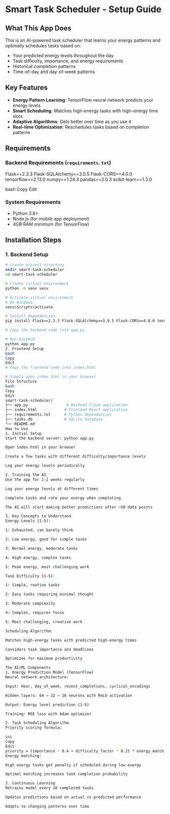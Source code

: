 # Smart Task Scheduler - Setup Guide

## What This App Does
This is an AI-powered task scheduler that learns your energy patterns and optimally schedules tasks based on:
- Your predicted energy levels throughout the day  
- Task difficulty, importance, and energy requirements  
- Historical completion patterns  
- Time-of-day and day-of-week patterns  

## Key Features
- **Energy Pattern Learning**: TensorFlow neural network predicts your energy levels  
- **Smart Scheduling**: Matches high-energy tasks with high-energy time slots  
- **Adaptive Algorithms**: Gets better over time as you use it  
- **Real-time Optimization**: Reschedules tasks based on completion patterns  

## Requirements

### Backend Requirements (`requirements.txt`)
Flask==2.3.3
Flask-SQLAlchemy==3.0.5
Flask-CORS==4.0.0
tensorflow==2.13.0
numpy==1.24.3
pandas==2.0.3
scikit-learn==1.3.0

bash
Copy
Edit

### System Requirements
- Python 3.8+  
- Node.js (for mobile app deployment)  
- 4GB RAM minimum (for TensorFlow)  

## Installation Steps

### 1. Backend Setup
```bash
# Create project directory
mkdir smart-task-scheduler
cd smart-task-scheduler

# Create virtual environment
python -m venv venv

# Activate virtual environment
# On Windows:
venv\Scripts\activate

# Install dependencies
pip install Flask==2.3.3 Flask-SQLAlchemy==3.0.5 Flask-CORS==4.0.0 tensorflow==2.13.0 numpy==1.24.3 pandas==2.0.3 scikit-learn==1.3.0

# Copy the backend code into app.py

# Run backend
python app.py
2. Frontend Setup
bash
Copy
Edit
# Copy the frontend code into index.html

# Simply open index.html in your browser
File Structure
bash
Copy
Edit
smart-task-scheduler/
├── app.py                 # Backend Flask application
├── index.html            # Frontend React application
├── requirements.txt      # Python dependencies
├── tasks.db              # SQLite database 
└── README.md             
How to Use
1. Initial Setup
Start the backend server: python app.py

Open index.html in your browser

Create a few tasks with different difficulty/importance levels

Log your energy levels periodically

2. Training the AI
Use the app for 1-2 weeks regularly

Log your energy levels at different times

Complete tasks and rate your energy when completing

The AI will start making better predictions after ~50 data points

3. Key Concepts to Understand
Energy Levels (1-5):

1: Exhausted, can barely think

2: Low energy, good for simple tasks

3: Normal energy, moderate tasks

4: High energy, complex tasks

5: Peak energy, most challenging work

Task Difficulty (1-5):

1: Simple, routine tasks

2: Easy tasks requiring minimal thought

3: Moderate complexity

4: Complex, requires focus

5: Most challenging, creative work

Scheduling Algorithm:

Matches high-energy tasks with predicted high-energy times

Considers task importance and deadlines

Optimizes for maximum productivity

The AI/ML Components
1. Energy Prediction Model (TensorFlow)
Neural network architecture:

Input: Hour, day_of_week, recent_completions, cyclical_encodings

Hidden layers: 64 → 32 → 16 neurons with ReLU activation

Output: Energy level prediction (1-5)

Training: MSE loss with Adam optimizer

2. Task Scheduling Algorithm
Priority scoring formula:

ini
Copy
Edit
priority = (importance * 0.4 + difficulty_factor * 0.2) * energy_match_factor
Energy matching:

High energy tasks get penalty if scheduled during low energy

Optimal matching increases task completion probability

3. Continuous Learning
Retrains model every 10 completed tasks

Updates predictions based on actual vs predicted performance

Adapts to changing patterns over time